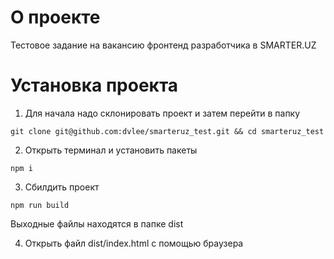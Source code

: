 # О проекте
Тестовое задание на вакансию фронтенд разработчика в SMARTER.UZ

# Установка проекта
1. Для начала надо склонировать проект и затем перейти в папку
```
git clone git@github.com:dvlee/smarteruz_test.git && cd smarteruz_test
```

2. Открыть терминал и установить пакеты
```
npm i
```

3. Сбилдить проект
```
npm run build
```

Выходные файлы находятся в папке dist


4. Открыть файл dist/index.html с помощью браузера
